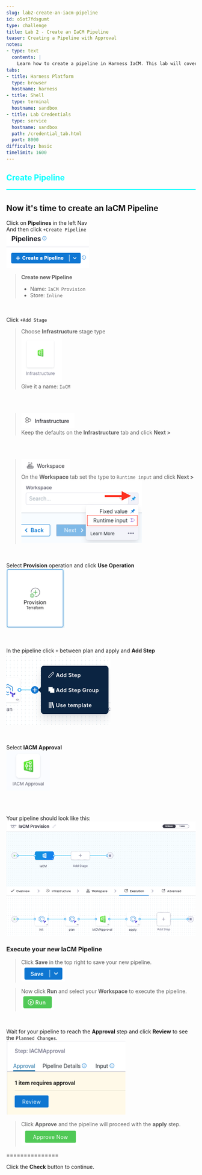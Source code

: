 ```yaml
---
slug: lab2-create-an-iacm-pipeline
id: o5ot7fdsgumt
type: challenge
title: Lab 2 - Create an IaCM Pipeline
teaser: Creating a Pipeline with Approval
notes:
- type: text
  contents: |
    Learn how to create a pipeline in Harness IaCM. This lab will cover the basics of pipeline configuration, including how to trigger deployments and manage infrastructure changes effectively.
tabs:
- title: Harness Platform
  type: browser
  hostname: harness
- title: Shell
  type: terminal
  hostname: sandbox
- title: Lab Credentials
  type: service
  hostname: sandbox
  path: /credential_tab.html
  port: 8000
difficulty: basic
timelimit: 1600
---
```


<style type="text/css" rel="stylesheet">
hr.cyan { background-color: cyan; color: cyan; height: 2px; margin-bottom: -10px; }
h2.cyan { color: cyan; }
</style><h2 class="cyan">Create Pipeline</h2>
<hr class="cyan">
<br>

## Now it's time to create an IaCM Pipeline
Click on **Pipelines** in the left Nav <br>
And then click ```+Create Pipeline``` <br>
![](https://raw.githubusercontent.com/harness-community/field-workshops/main/se-workshop-iacm/assets/images/Create_Pipeline.png)

> **Create new Pipeline**
> - Name: ```IaCM Provision```
> - Store: ```Inline```

<br><br>
Click ```+Add Stage``` <br>
> Choose **Infrastructure** stage type <br>
![](https://raw.githubusercontent.com/harness-community/field-workshops/main/se-workshop-iacm/assets/images/iacm_pipeline_stage.png)<br>
Give it a name: ```IaCM```

<br><br>
> ![](https://raw.githubusercontent.com/harness-community/field-workshops/main/assets/images/pipeline_tab_infrastructure.png)<br>
Keep the defaults on the  **Infrastructure** tab and click **Next >**

<br><br>
> ![](https://raw.githubusercontent.com/harness-community/field-workshops/main/assets/images/pipeline_tab_workspace.png)<br>
On the **Workspace** tab set the type to ```Runtime input``` and click **Next >** <br>
![pipeline_workspace_runtime_input.png](https://raw.githubusercontent.com/harness-community/field-workshops/main/assets/images/pipeline_workspace_runtime_input.png)

<br><br>
Select **Provision** operation and click **Use Operation** <br>
![](https://raw.githubusercontent.com/harness-community/field-workshops/main/se-workshop-iacm/assets/images/iacm_provision_step.png)

<br><br>
In the pipeline click ```+``` between plan and apply and **Add Step** <br>
![](https://raw.githubusercontent.com/harness-community/field-workshops/main/se-workshop-iacm/assets/images/Add_Step.png)

<br><br>
Select **IACM Approval** <br>
![](https://raw.githubusercontent.com/harness-community/field-workshops/main/se-workshop-iacm/assets/images/iacm_approval_step.png)

<br><br>

Your pipeline should look like this: <br>
![](https://raw.githubusercontent.com/harness-community/field-workshops/main/se-workshop-iacm/assets/images/IaCM_Provision.png)<br>

### Execute your new IaCM Pipeline
> Click **Save** in the top right to save your new pipeline. <br>
![](https://raw.githubusercontent.com/harness-community/field-workshops/main/assets/images/pipeline_save.png) <br>

> Now click **Run** and select your **Workspace** to execute the pipeline. <br>
![](https://raw.githubusercontent.com/harness-community/field-workshops/main/assets/images/pipeline_run.png)

<br>

Wait for your pipeline to reach the **Approval** step and click **Review** to see the `Planned Changes`. <br>
![](https://raw.githubusercontent.com/harness-community/field-workshops/main/se-workshop-iacm/assets/images/iacm_pipeline_review.png) <br>

> Click **Approve** and the pipeline will proceed with the **apply** step. <br>
![](https://raw.githubusercontent.com/harness-community/field-workshops/main/se-workshop-iacm/assets/images/iacm_approve.png) <br>

===============

Click the **Check** button to continue.
